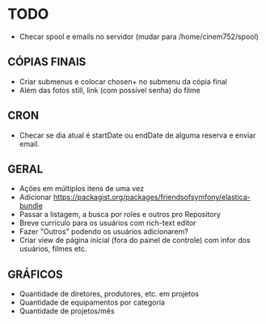 # TODO
- Checar spool e emails no servidor (mudar para /home/cinem752/spool)

## CÓPIAS FINAIS
- Criar submenus e colocar chosen+ no submenu da cópia final
- Além das fotos still, link (com possível senha) do filme

## CRON
- Checar se dia atual é startDate ou endDate de alguma reserva e enviar email.

## GERAL
- Ações em múltiplos itens de uma vez
- Adicionar https://packagist.org/packages/friendsofsymfony/elastica-bundle
- Passar a listagem, a busca por roles e outros pro Repository
- Breve currículo para os usuários com rich-text editor
- Fazer "Outros" podendo os usuários adicionarem?
- Criar view de página inicial (fora do painel de controle) com infor dos usuários, filmes etc.

## GRÁFICOS
- Quantidade de diretores, produtores, etc. em projetos
- Quantidade de equipamentos por categoria
- Quantidade de projetos/mês
